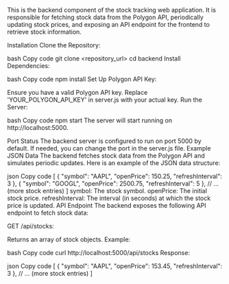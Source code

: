 This is the backend component of the stock tracking web application. It is responsible for fetching stock data from the Polygon API, periodically updating stock prices, and exposing an API endpoint for the frontend to retrieve stock information.

Installation
Clone the Repository:

bash
Copy code
git clone <repository_url>
cd backend
Install Dependencies:

bash
Copy code
npm install
Set Up Polygon API Key:

Ensure you have a valid Polygon API key. Replace 'YOUR_POLYGON_API_KEY' in server.js with your actual key.
Run the Server:

bash
Copy code
npm start
The server will start running on http://localhost:5000.

Port Status
The backend server is configured to run on port 5000 by default. If needed, you can change the port in the server.js file.
Example JSON Data
The backend fetches stock data from the Polygon API and simulates periodic updates. Here is an example of the JSON data structure:

json
Copy code
[
  {
    "symbol": "AAPL",
    "openPrice": 150.25,
    "refreshInterval": 3
  },
  {
    "symbol": "GOOGL",
    "openPrice": 2500.75,
    "refreshInterval": 5
  },
  // ... (more stock entries)
]
symbol: The stock symbol.
openPrice: The initial stock price.
refreshInterval: The interval (in seconds) at which the stock price is updated.
API Endpoint
The backend exposes the following API endpoint to fetch stock data:

GET /api/stocks:

Returns an array of stock objects.
Example:

bash
Copy code
curl http://localhost:5000/api/stocks
Response:

json
Copy code
[
  {
    "symbol": "AAPL",
    "openPrice": 153.45,
    "refreshInterval": 3
  },
  // ... (more stock entries)
]